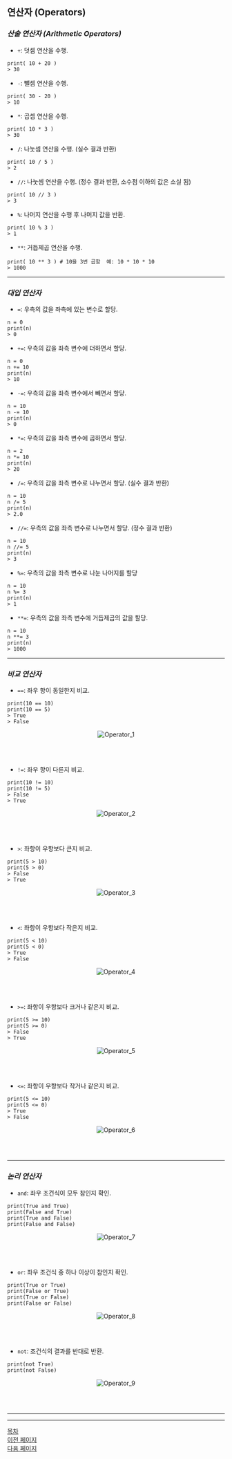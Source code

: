 ## 연산자 (Operators)

### ___산술 연산자 (Arithmetic Operators)___

- `+`: 덧셈 연산을 수행.
```
print( 10 + 20 )
> 30
```

- `-`: 뺄셈 연산을 수행.
```
print( 30 - 20 )
> 10
```

- `*`: 곱셈 연산을 수행.
```
print( 10 * 3 )
> 30
```

- `/`: 나눗셈 연산을 수행. (실수 결과 반환)
```
print( 10 / 5 )
> 2
```

- `//`: 나눗셈 연산을 수행. (정수 결과 반환, 소수점 이하의 값은 소실 됨)
```
print( 10 // 3 )
> 3
```

- `%`: 나머지 연산을 수행 후 나머지 값을 반환.
```
print( 10 % 3 )
> 1
```

- `**`: 거듭제곱 연산을 수행.
```
print( 10 ** 3 ) # 10을 3번 곱함  예: 10 * 10 * 10
> 1000
```

---
### ___대입 연산자___
- `=`: 우측의 값을 좌측에 있는 변수로 할당.
```
n = 0
print(n)
> 0
```

- `+=`: 우측의 값을 좌측 변수에 더하면서 할당.
```
n = 0
n += 10
print(n)
> 10
```

- `-=`: 우측의 값을 좌측 변수에서 빼면서 할당.
```
n = 10
n -= 10
print(n)
> 0
```

- `*=`: 우측의 값을 좌측 변수에 곱하면서 할당.
```
n = 2
n *= 10
print(n)
> 20
```

- `/=`: 우측의 값을 좌측 변수로 나누면서 할당. (실수 결과 반환)
```
n = 10
n /= 5
print(n)
> 2.0
```

- `//=`: 우측의 값을 좌측 변수로 나누면서 할당. (정수 결과 반환)
```
n = 10
n //= 5
print(n)
> 3
```

- `%=`: 우측의 값을 좌측 변수로 나눈 나머지를 할당
```
n = 10
n %= 3
print(n)
> 1
```

- `**=`: 우측의 값을 좌측 변수에 거듭제곱의 값을 할당.
```
n = 10
n **= 3
print(n)
> 1000
```

---
### ___비교 연산자___
- `==`: 좌우 항이 동일한지 비교.
```
print(10 == 10)
print(10 == 5)
> True
> False
```
<p align="center">
  <img src="./Image/Operator_1.png" alt="Operator_1">
</p><br><br>


- `!=`: 좌우 항이 다른지 비교.
```
print(10 != 10)
print(10 != 5)
> False
> True
```
<p align="center">
  <img src="./Image/Operator_2.png" alt="Operator_2">
</p><br><br>


- `>`: 좌항이 우항보다 큰지 비교.
```
print(5 > 10)
print(5 > 0)
> False
> True
```
<p align="center">
  <img src="./Image/Operator_3.png" alt="Operator_3">
</p><br><br>


- `<`: 좌항이 우항보다 작은지 비교.
```
print(5 < 10)
print(5 < 0)
> True
> False
```
<p align="center">
  <img src="./Image/Operator_4.png" alt="Operator_4">
</p><br><br>


- `>=`: 좌항이 우항보다 크거나 같은지 비교.
```
print(5 >= 10)
print(5 >= 0)
> False
> True
```
<p align="center">
  <img src="./Image/Operator_5.png" alt="Operator_5">
</p><br><br>


- `<=`: 좌항이 우항보다 작거나 같은지 비교.
```
print(5 <= 10)
print(5 <= 0)
> True
> False
```
<p align="center">
  <img src="./Image/Operator_6.png" alt="Operator_6">
</p><br><br>

---
### ___논리 연산자___

- `and`: 좌우 조건식이 모두 참인지 확인.
```
print(True and True)
print(False and True)
print(True and False)
print(False and False)
```


<p align="center">
  <img src="./Image/Operator_7.png" alt="Operator_7">
</p><br><br>



- `or`: 좌우 조건식 중 하나 이상이 참인지 확인.
```
print(True or True)
print(False or True)
print(True or False)
print(False or False)
```

<p align="center">
  <img src="./Image/Operator_8.png" alt="Operator_8">
</p><br><br>


- `not`: 조건식의 결과를 반대로 반환.
```
print(not True)
print(not False)
```

<p align="center">
  <img src="./Image/Operator_9.png" alt="Operator_9">
</p><br><br>

---
---
<!--목차 & 다음으로 페이지 이동-->
[목차](https://github.com/Devcurve/Python/blob/main/README.md)<br>
[이전 페이지](https://github.com/Devcurve/Python/blob/main/Chapter_2/loopFor.md)<br>
[다음 페이지](https://github.com/Devcurve/Python/blob/main/Chapter_2/loopWhile.md)

